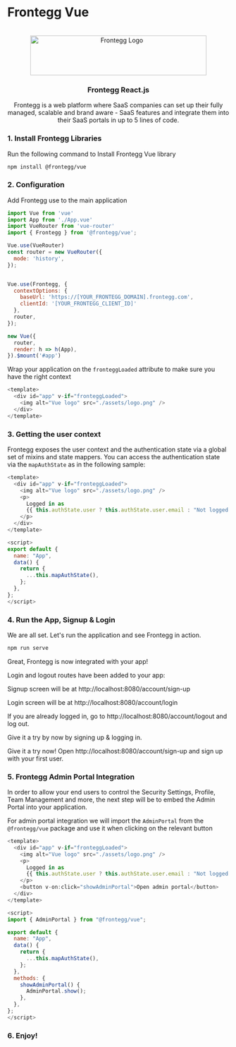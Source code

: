 # Frontegg Vue

<br />
<div align="center">
<img src="https://fronteggstuff.blob.core.windows.net/frongegg-logos/logo-transparent.png" alt="Frontegg Logo" width="400" height="90">
<h3 align="center">Frontegg React.js</h3>
  <p align="center">
    Frontegg is a web platform where SaaS companies can set up their fully managed, scalable and brand aware - SaaS features and integrate them into their SaaS portals in up to 5 lines of code.
    <br />
</div>

### 1. Install Frontegg Libraries    
  
  Run the following command to Install Frontegg Vue library

```bash
npm install @frontegg/vue
```

### 2. Configuration 
   
  Add Frontegg use to the main application

```js
import Vue from 'vue'
import App from './App.vue'
import VueRouter from 'vue-router'
import { Frontegg } from '@frontegg/vue';

Vue.use(VueRouter)
const router = new VueRouter({
  mode: 'history',
});


Vue.use(Frontegg, {
  contextOptions: {
    baseUrl: 'https://[YOUR_FRONTEGG_DOMAIN].frontegg.com',
    clientId: '[YOUR_FRONTEGG_CLIENT_ID]'
  },
  router,
});

new Vue({
  router,
  render: h => h(App),
}).$mount('#app')
```

  Wrap your application on the `fronteggLoaded` attribute to make sure you have the right context

```js
<template>
  <div id="app" v-if="fronteggLoaded">
    <img alt="Vue logo" src="./assets/logo.png" />
  </div>
</template>

```

### 3. Getting the user context  
Frontegg exposes the user context and the authentication state via a global set of mixins and state mappers. You can access the authentication state via the `mapAuthState` as in the following sample:

```js
<template>
  <div id="app" v-if="fronteggLoaded">
    <img alt="Vue logo" src="./assets/logo.png" />
    <p>
      Logged in as
      {{ this.authState.user ? this.authState.user.email : "Not logged in" }}
    </p>
  </div>
</template>

<script>
export default {
  name: "App",
  data() {
    return {
      ...this.mapAuthState(),
    };
  },
};
</script>
```

### 4. Run the App, Signup & Login  

We are all set. Let's run the application and see Frontegg in action.

```bash
npm run serve
```

Great, Frontegg is now integrated with your app!

Login and logout routes have been added to your app:

Signup screen will be at http://localhost:8080/account/sign-up

Login screen will be at http://localhost:8080/account/login

If you are already logged in, go to http://localhost:8080/account/logout and log out.

Give it a try by now by signing up & logging in.

Give it a try now!
Open http://localhost:8080/account/sign-up and sign up with your first user.

### 5. Frontegg Admin Portal Integration

In order to allow your end users to control the Security Settings, Profile, Team Management and more, the next step will be to embed the Admin Portal into your application.

For admin portal integration we will import the `AdminPortal` from the `@frontegg/vue` package and use it when clicking on the relevant button

```js
<template>
  <div id="app" v-if="fronteggLoaded">
    <img alt="Vue logo" src="./assets/logo.png" />
    <p>
      Logged in as
      {{ this.authState.user ? this.authState.user.email : "Not logged in" }}
    </p>
    <button v-on:click="showAdminPortal">Open admin portal</button>
  </div>
</template>

<script>
import { AdminPortal } from "@frontegg/vue";

export default {
  name: "App",
  data() {
    return {
      ...this.mapAuthState(),
    };
  },
  methods: {
    showAdminPortal() {
      AdminPortal.show();
    },
  },
};
</script>
```

### 6. Enjoy!
